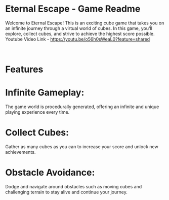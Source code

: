 # Eternal Escape - Game Readme
Welcome to Eternal Escape! This is an exciting cube game that takes you on an infinite journey through a virtual world of cubes. In this game, you'll explore, collect cubes, and strive to achieve the highest score possible.
</br>
Youtube Video Link - https://youtu.be/o56h0sWeaL0?feature=shared
</br>

</br>

# Features
# Infinite Gameplay: <br/>
 The game world is procedurally generated, offering an infinite and unique playing experience every time.<br/>
# Collect Cubes:<br/>
 Gather as many cubes as you can to increase your score and unlock new achievements.<br/>
# Obstacle Avoidance:<br/>
 Dodge and navigate around obstacles such as moving cubes and challenging terrain to stay alive and continue your journey.


